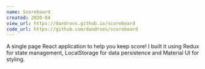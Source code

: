 ```yaml
---
name: Scoreboard 
created: 2020-04
view_url: https://dandroos.github.io/scoreboard
code_url: https://github.com/dandroos/scoreboard
---
```

A single page React application to help you keep score! I built it using Redux for state management, LocalStorage for data persistence and Material UI for styling.
